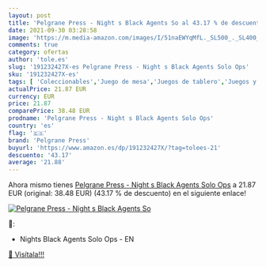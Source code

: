 ```yaml
---
layout: post
title: 'Pelgrane Press - Night s Black Agents So al 43.17 % de descuento'
date: 2021-09-30 03:28:58
image: 'https://m.media-amazon.com/images/I/51naEWYqMfL._SL500_._SL400_.jpg'
comments: true
category: ofertas
author: 'tole.es'
slug: '191232427X-es Pelgrane Press - Night s Black Agents Solo Ops'
sku: '191232427X-es'
tags: [ 'Coleccionables','Juego de mesa','Juegos de tablero','Juegos y accesorios para juegos','Juguetes','Juguetes y juegos','Libros','pelgrane press', ]
actualPrice: 21.87 EUR
currency: EUR
price: 21.87
comparePrice: 38.48 EUR
prodname: 'Pelgrane Press - Night s Black Agents Solo Ops'
country: 'es'
flag: '🇪🇸'
brand: 'Pelgrane Press'
buyurl: 'https://www.amazon.es/dp/191232427X/?tag=tolees-21'
descuento: '43.17'
average: '21.88'
---
```


Ahora mismo tienes [Pelgrane Press - Night s Black Agents Solo Ops](https://www.amazon.es/dp/191232427X/?tag=tolees-21) a 21.87 EUR (original: 38.48 EUR) (43.17 %  de descuento) en el siguiente enlace!

[![Pelgrane Press - Night s Black Agents So](https://m.media-amazon.com/images/I/51naEWYqMfL._SL500_._SL400_.jpg)](https://www.amazon.es/dp/191232427X/?tag=tolees-21)

🔎:

- Nights Black Agents Solo Ops - EN

[🛒 Visítala!!!](https://www.amazon.es/dp/191232427X/?tag=tolees-21)
